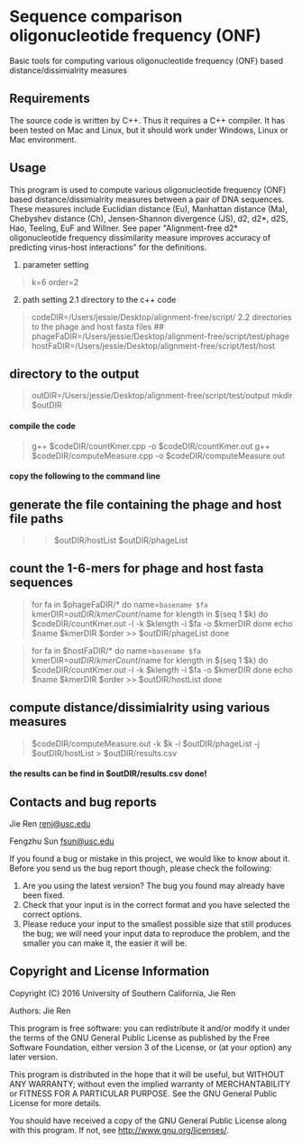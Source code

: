 Sequence comparison oligonucleotide frequency (ONF)
===========

Basic tools for computing various oligonucleotide frequency (ONF) based distance/dissimialrity measures


Requirements
---------------

The source code is written by C++. Thus it requires a C++ compiler. It has been tested on Mac and Linux, but it should work under Windows, Linux or Mac environment. 


Usage
---------------

This program is used to compute various oligonucleotide frequency (ONF) based distance/dissimialrity measures between a pair of DNA sequences. These measures include Euclidian distance (Eu), Manhattan distance (Ma), Chebyshev distance (Ch), Jensen-Shannon divergence (JS), d2, d2*, d2S, Hao, Teeling, EuF and Willner. See paper "Alignment-free d2* oligonucleotide frequency dissimilarity measure improves accuracy of predicting virus-host interactions" for the definitions. 


1. parameter setting
> k=6
> order=2

2. path setting
2.1 directory to the c++ code
> codeDIR=/Users/jessie/Desktop/alignment-free/script/
2.2 directories to the phage and host fasta files ##
> phageFaDIR=/Users/jessie/Desktop/alignment-free/script/test/phage
> hostFaDIR=/Users/jessie/Desktop/alignment-free/script/test/host
## directory to the output ##
> outDIR=/Users/jessie/Desktop/alignment-free/script/test/output
> mkdir $outDIR

#### compile the code ####
> g++ $codeDIR/countKmer.cpp -o $codeDIR/countKmer.out
> g++ $codeDIR/computeMeasure.cpp -o $codeDIR/computeMeasure.out

#### copy the following to the command line ####
## generate the file containing the phage and host file paths ##
> > $outDIR/hostList
> > $outDIR/phageList

## count the 1-6-mers for phage and host fasta sequences ##
> for fa in $phageFaDIR/*
do
name=`basename $fa`
kmerDIR=$outDIR/kmerCount/$name
for klength in $(seq 1 $k)
do
$codeDIR/countKmer.out -l -k $klength -i $fa -o $kmerDIR
done
echo $name $kmerDIR $order >> $outDIR/phageList
done

>for fa in $hostFaDIR/*
do
name=`basename $fa`
kmerDIR=$outDIR/kmerCount/$name
for klength in $(seq 1 $k)
do
$codeDIR/countKmer.out -l -k $klength -i $fa -o $kmerDIR
done
echo $name $kmerDIR $order >> $outDIR/hostList
done

## compute distance/dissimialrity using various measures ##
> $codeDIR/computeMeasure.out -k $k -i $outDIR/phageList -j $outDIR/hostList > $outDIR/results.csv

#### the results can be find in $outDIR/results.csv done! ####



Contacts and bug reports
------------------------
Jie Ren
renj@usc.edu

Fengzhu Sun
fsun@usc.edu

If you found a bug or mistake in this project, we would like to know about it.
Before you send us the bug report though, please check the following:

1. Are you using the latest version? The bug you found may already have been
fixed.
2. Check that your input is in the correct format and you have selected the
correct options.
3. Please reduce your input to the smallest possible size that still produces
the bug; we will need your input data to reproduce the problem, and the
smaller you can make it, the easier it will be.


Copyright and License Information
---------------------------------
Copyright (C) 2016 University of Southern California, Jie Ren

Authors: Jie Ren

This program is free software: you can redistribute it and/or modify it under
the terms of the GNU General Public License as published by the Free Software
Foundation, either version 3 of the License, or (at your option) any later
version.

This program is distributed in the hope that it will be useful, but WITHOUT
ANY WARRANTY; without even the implied warranty of MERCHANTABILITY or FITNESS
FOR A PARTICULAR PURPOSE. See the GNU General Public License for more details.

You should have received a copy of the GNU General Public License along with
this program. If not, see http://www.gnu.org/licenses/.